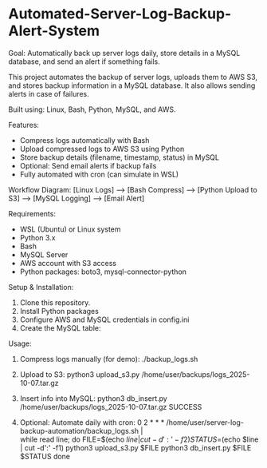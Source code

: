 # Automated-Server-Log-Backup-Alert-System
Goal: Automatically back up server logs daily, store details in a MySQL database, and send an alert if something fails.

This project automates the backup of server logs, uploads them to AWS S3, and stores backup information in a MySQL database. 
It also allows sending alerts in case of failures. 

Built using: Linux, Bash, Python, MySQL, and AWS.

Features:
- Compress logs automatically with Bash
- Upload compressed logs to AWS S3 using Python
- Store backup details (filename, timestamp, status) in MySQL
- Optional: Send email alerts if backup fails
- Fully automated with cron (can simulate in WSL)

Workflow Diagram:
[Linux Logs] --> [Bash Compress] --> [Python Upload to S3] --> [MySQL Logging] --> [Email Alert]

Requirements:
- WSL (Ubuntu) or Linux system
- Python 3.x
- Bash
- MySQL Server
- AWS account with S3 access
- Python packages: boto3, mysql-connector-python

Setup & Installation:

1. Clone this repository.
2. Install Python packages
3. Configure AWS and MySQL credentials in config.ini
4. Create the MySQL table:
  
Usage:
1. Compress logs manually (for demo):
   ./backup_logs.sh

2. Upload to S3:
   python3 upload_s3.py /home/user/backups/logs_2025-10-07.tar.gz

3. Insert info into MySQL:
   python3 db_insert.py /home/user/backups/logs_2025-10-07.tar.gz SUCCESS

4. Optional: Automate daily with cron:
   0 2 * * * /home/user/server-log-backup-automation/backup_logs.sh | \
   while read line; do
       FILE=$(echo $line | cut -d':' -f2)
       STATUS=$(echo $line | cut -d':' -f1)
       python3 upload_s3.py $FILE
       python3 db_insert.py $FILE $STATUS
   done
